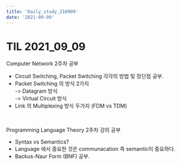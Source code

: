 ```yaml
---
title: 'Daily_study_210909'
date: '2021-09-09'
---
```


# TIL 2021_09_09

Computer Network 2주차 공부  
- Circuit Switching, Packet Switching 각각의 방법 및 장단점 공부.
- Packet Switching 의 방식 2가지  
-> Datagram 방식  
-> Virtual Circuit 방식  
- Link 의 Multiplexing 방식 두가지 (FDM vs TDM)  
<br>  

Programming Language Theory 2주차 강의 공부  
- Syntax vs Semantics?
- Language 에서 중요한 것은 communacation 즉 semantic이 중요하다.
- Backus-Naur Form (BNF) 공부. 

